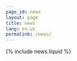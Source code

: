 ```yaml
---
page_id: news
layout: page
title: news
lang: en-us
permalink: /news/
---
```


{% include news.liquid %}
